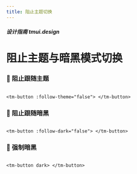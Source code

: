 ```yaml
---
title: 阻止主题切换
---
```


<dirtoc></dirtoc>

##### 设计指南 tmui.design

# 阻止主题与暗黑模式切换 <Badge type="danger" text="v3.0.4+" vertical="middle" />


### :tada: 阻止跟随主题

```vue

<tm-button :follow-theme="false"> </tm-button>

```

### :tada: 阻止跟随暗黑

```vue

<tm-button :follow-dark="false"> </tm-button>

```

### :tada: 强制暗黑

```vue

<tm-button dark> </tm-button>

```